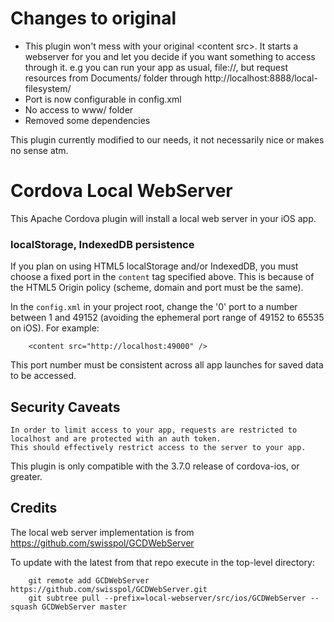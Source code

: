 # Changes to original

- This plugin won't mess with your original \<content src\>. It starts a webserver for you and let you decide if you want something to access through it. e.g you can run your app as usual, file://, but request resources from Documents/ folder through http://localhost:8888/local-filesystem/
- Port is now configurable in config.xml
- No access to www/ folder
- Removed some dependencies

This plugin currently modified to our needs, it not necessarily nice or makes no sense atm.
   

# Cordova Local WebServer

This Apache Cordova plugin will install a local web server in your iOS app.

### localStorage, IndexedDB persistence

If you plan on using HTML5 localStorage and/or IndexedDB, you must choose a fixed port in the `content` tag specified above. This is because of the HTML5 Origin policy (scheme, domain and port must be the same).

In the `config.xml` in your project root, change the '0' port to a number between 1 and 49152 (avoiding the ephemeral port range of 49152 to 65535 on iOS). For example:
    
        <content src="http://localhost:49000" />
    

This port number must be consistent across all app launches for saved data to be accessed.


## Security Caveats

    In order to limit access to your app, requests are restricted to localhost and are protected with an auth token.
    This should effectively restrict access to the server to your app.
    
This plugin is only compatible with the 3.7.0 release of cordova-ios, or greater.
    

## Credits

The local web server implementation is from https://github.com/swisspol/GCDWebServer

To update with the latest from that repo execute in the top-level directory:

        git remote add GCDWebServer https://github.com/swisspol/GCDWebServer.git
        git subtree pull --prefix=local-webserver/src/ios/GCDWebServer --squash GCDWebServer master
